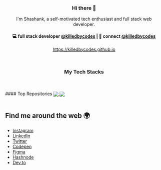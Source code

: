 <h3 align="center"> Hi there 👋</h3>

<p align="center">
I'm Shashank, a self-motivated tech enthusiast and full stack web developer.
</p>

<h4 align="center">
💻 full stack developer <a href="https://github.com/killedbycoes">@killedbycodes</a> | 💬 connect <a href="https://twitter.com/killedbycodes">@killedbycodes</a>
</h4>
<p  align="center">
<a href="https://killedbycodes.github.io/">https://killedbycodes.github.io</a>
</p>

<br/>
<h3 align="center">
My Tech Stacks
</h3>
<br>
<br>
#### Top Repositories


<a href="https://github.com/killedbycodes/github-readme-stats">
  <img align="center" src="https://github-readme-stats.vercel.app/api/pin/?username=killedbycodes&repo=github-readme-stats&theme=buefy" />
</a>
<a href="https://github.com/killedbycodes/killedbycodes.github.io">
  <img align="center" src="https://github-readme-stats.vercel.app/api/pin/?username=killedbycodes&repo=killedbycodes.github.io&theme=buefy" />
</a>

<br />
<br />

## Find me around the web 🌍

- [Instagram](https://www.instagram.com/killedbycodes/)
- [LinkedIn](https://www.linkedin.com/in/saviomartin)
- [Twitter](https://twitter.com/saviomartin7)
- [Codepen](https://codepen.io/saviomartin/)
- [Figma](https://www.figma.com/@saviomartin)
- [Hashnode](https://hashnode.com/@saviomartin)
- [Dev.to](https://dev.to/saviomartin)
